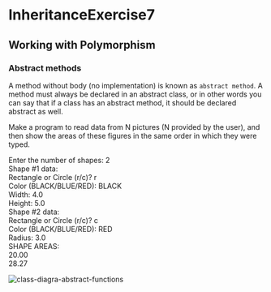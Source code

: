 # InheritanceExercise7

## Working with Polymorphism 

### Abstract methods

A method without body (no implementation) is known as `abstract method`. A method must always be declared in an abstract class, or in other words you can say that if a class has an abstract method, it should be declared abstract as well.


Make a program to read data from N pictures (N provided by the user), and then show the areas of these figures in the same order in which they were typed.

Enter the number of shapes: 2\
Shape #1 data:\
Rectangle or Circle (r/c)? r\
Color (BLACK/BLUE/RED): BLACK\
Width: 4.0\
Height: 5.0\
Shape #2 data:\
Rectangle or Circle (r/c)? c\
Color (BLACK/BLUE/RED): RED\
Radius: 3.0\
SHAPE AREAS:\
20.00\
28.27


![class-diagra-abstract-functions](https://user-images.githubusercontent.com/22635013/130622677-c7cc3577-096f-4b7a-b057-67c6bfe586d7.png)


